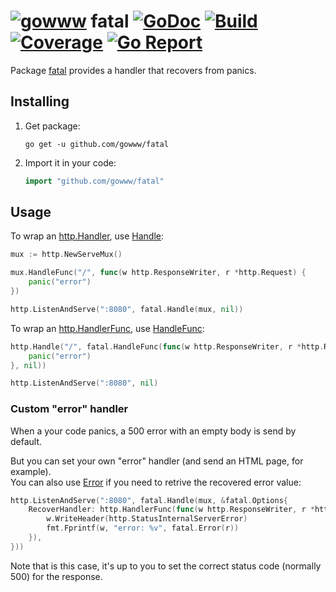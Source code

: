 # [![gowww](https://avatars.githubusercontent.com/u/18078923?s=20)](https://github.com/gowww) fatal [![GoDoc](https://godoc.org/github.com/gowww/fatal?status.svg)](https://godoc.org/github.com/gowww/fatal) [![Build](https://travis-ci.org/gowww/fatal.svg?branch=master)](https://travis-ci.org/gowww/fatal) [![Coverage](https://coveralls.io/repos/github/gowww/fatal/badge.svg?branch=master)](https://coveralls.io/github/gowww/fatal?branch=master) [![Go Report](https://goreportcard.com/badge/github.com/gowww/fatal)](https://goreportcard.com/report/github.com/gowww/fatal)

Package [fatal](https://godoc.org/github.com/gowww/fatal) provides a handler that recovers from panics.

## Installing

1. Get package:

	```Shell
	go get -u github.com/gowww/fatal
	```

2. Import it in your code:

	```Go
	import "github.com/gowww/fatal"
	```

## Usage

To wrap an [http.Handler](https://golang.org/pkg/net/http/#Handler), use [Handle](https://godoc.org/github.com/gowww/fatal#Handle):

```Go
mux := http.NewServeMux()

mux.HandleFunc("/", func(w http.ResponseWriter, r *http.Request) {
	panic("error")
})

http.ListenAndServe(":8080", fatal.Handle(mux, nil))
```

To wrap an [http.HandlerFunc](https://golang.org/pkg/net/http/#HandlerFunc), use [HandleFunc](https://godoc.org/github.com/gowww/fatal#HandleFunc):

```Go
http.Handle("/", fatal.HandleFunc(func(w http.ResponseWriter, r *http.Request) {
	panic("error")
}, nil))

http.ListenAndServe(":8080", nil)
```

### Custom "error" handler

When a your code panics, a 500 error with an empty body is send by default.

But you can set your own "error" handler (and send an HTML page, for example).  
You can also use [Error](https://godoc.org/github.com/gowww/fatal#Error) if you need to retrive the recovered error value:

```Go
http.ListenAndServe(":8080", fatal.Handle(mux, &fatal.Options{
	RecoverHandler: http.HandlerFunc(func(w http.ResponseWriter, r *http.Request) {
		w.WriteHeader(http.StatusInternalServerError)
		fmt.Fprintf(w, "error: %v", fatal.Error(r))
	}),
}))
```

Note that is this case, it's up to you to set the correct status code (normally 500) for the response.
